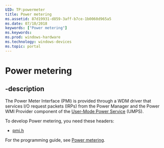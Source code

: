 ```yaml
---
UID: TP:powermeter
title: Power metering
ms.assetid: 87d19931-d859-3aff-b7ce-1b0060d965a5
ms.date: 07/10/2018
keywords: ["Power metering"]
ms.keywords: 
ms.prod: windows-hardware
ms.technology: windows-devices
ms.topic: portal
---
```


# Power metering

## -description

The Power Meter Interface (PMI) is provided through a WDM driver that services I/O request packets (IRPs) from the Power Manager and the Power WMI Provider component of the [User-Mode Power Service](https://docs.microsoft.com/windows-hardware/drivers/powermeter/user-mode-power-service) (UMPS).

To develop Power metering, you need these headers:

 * [pmi.h](../pmi/index.md)

For the programming guide, see [Power metering](https://docs.microsoft.com/windows-hardware/drivers/powermeter).
